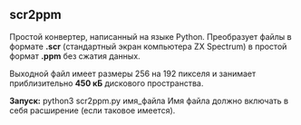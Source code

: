 ## scr2ppm
Простой конвертер, написанный на языке Python. Преобразует файлы в формате **.scr** (стандартный экран компьютера ZX Spectrum) в простой формат **.ppm** без сжатия данных.

Выходной файл имеет размеры 256 на 192 пикселя и занимает приблизительно **450 кБ** дискового пространства.

**Запуск:**
python3 scr2ppm.py имя_файла
Имя файла должно включать в себя расширение (если таковое имеется).
